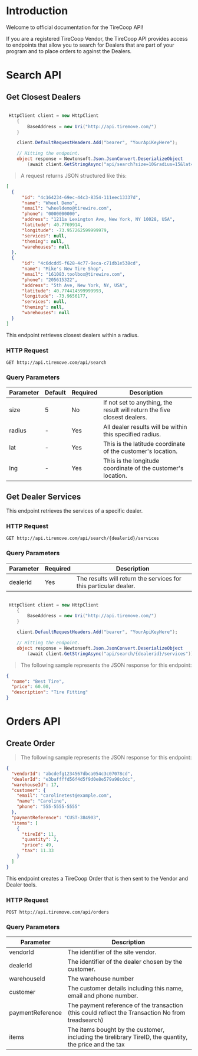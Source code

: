 # Introduction

Welcome to official documentation for the TireCoop API!

If you are a registered TireCoop Vendor, the TireCoop API provides access to endpoints that allow you to search for Dealers that are part of your program and to place orders to against the Dealers.


<!-- # Authentication -->

<!-- > To authorize, use this code:

```csharp
require 'kittn'

api = Kittn::APIClient.authorize!('meowmeowmeow')
```


> Make sure to replace `meowmeowmeow` with your API key. -->
<!-- 
TireCoop uses API keys to provide authenticated access to the API. Once registered as a Vendor, you can contact us for a key at [support@esprofessionals.com](mailto:support@esprofessionals.com).

TireCoop requires developers to send the authorization containing their API keys for all endpoints in the header. -->

<!-- `Authorization: meowmeowmeow`

<aside class="notice">
You must replace <code>meowmeowmeow</code> with your personal API key.
</aside> -->

# Search API

## Get Closest Dealers

```csharp

 HttpClient client = new HttpClient
    {
        BaseAddress = new Uri("http://api.tiremove.com/")
    }

    client.DefaultRequestHeaders.Add("bearer", "YourApiKeyHere");

    // Hitting the endpoint.
    object response = Newtonsoft.Json.JsonConvert.DeserializeObject
        (await client.GetStringAsync("api/search?size=10&radius=15&lat=40.77&lng=-73.95"));

```

> A request returns JSON structured like this:

```json
[
  {
      "id": "4c164234-69ec-44c3-8354-111eec13337d",
      "name": "Wheel Demo",
      "email": "wheeldemo@tirewire.com",
      "phone": "0000000000",
      "address": "1211a Lexington Ave, New York, NY 10028, USA",
      "latitude": 40.7769914,
      "longitude": -73.957262599999979,
      "services": null,
      "theming": null,
      "warehouses": null
  },
  {
      "id": "4c6dcdd5-f628-4c77-9eca-c71db1e538cd",
      "name": "Mike's New Tire Shop",
      "email": "161083.toolbox@tirewire.com",
      "phone": "205615322",
      "address": "5th Ave, New York, NY, USA",
      "latitude": 40.774414599999993,
      "longitude": -73.9656177,
      "services": null,
      "theming": null,
      "warehouses": null
  }
]
```

This endpoint retrieves closest dealers within a radius.

### HTTP Request

`GET http://api.tiremove.com/api/search`

### Query Parameters

Parameter | Default | Required | Description
--------- | ------- | -------- | -----------
size | 5 | No | If not set to anything, the result will return the five closest dealers.
radius | - | Yes | All dealer results will be within this specified radius.
lat | - | Yes | This is the latitude coordinate of the customer's location.
lng | - | Yes | This is the longitude coordinate of the customer's location.

## Get Dealer Services

This endpoint retrieves the services of a specific dealer.

### HTTP Request

`GET http://api.tiremove.com/api/search/{dealerid}/services`

### Query Parameters

Parameter | Required | Description
--------- | -------- | ----------- 
dealerid | Yes | The results will return the services for this particular dealer.

```csharp

 HttpClient client = new HttpClient
    {
        BaseAddress = new Uri("http://api.tiremove.com/")
    }

    client.DefaultRequestHeaders.Add("bearer", "YourApiKeyHere");

    // Hitting the endpoint.
    object response = Newtonsoft.Json.JsonConvert.DeserializeObject
        (await client.GetStringAsync("api/search/{dealerid}/services"));

```

>The following sample represents the JSON response for this endpoint:

```json
{
  "name": "Best Tire",
  "price": 60.00,
  "description": "Tire Fitting"
}
```

# Orders API

## Create Order

> The following sample represents the JSON response for this endpoint:

```json
{
  "vendorId": "abcdefg1234567dbca054c3c07078cd",
  "dealerId": "e3baffffd56f4d5f9d0e8e579a98c0dc",
  "warehouseId": 17,
  "customer": {
    "email": "carolinetest@example.com",
    "name": "Caroline",
    "phone": "555-5555-5555"
  },
  "paymentReference": "CUST-384903",
  "items": [
    {
      "tireId": 11,
      "quantity": 2,
      "price": 49,
      "tax": 11.33
    }
  ]
}

```
This endpoint creates a TireCoop Order that is then sent to the Vendor and Dealer tools.

### HTTP Request

`POST http://api.tiremove.com/api/orders`

### Query Parameters

Parameter | Description
--------- | -----------
vendorId | The identifier of the site vendor.
dealerId | The identifier of the dealer chosen by the customer.
warehouseId | The warehouse number
customer | The customer details including this name, email and phone number.
paymentReference | The payment reference of the transaction (this could reflect the Transaction No from treadsearch)
items | The items bought by the customer, including the tirelibrary TireID, the quantity, the price and the tax
